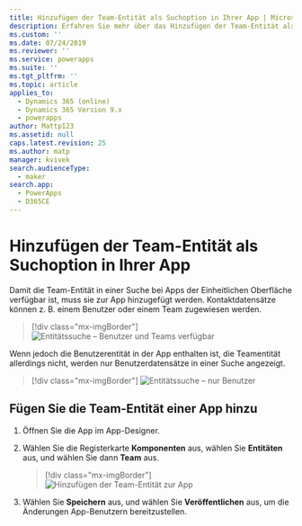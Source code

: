 ```yaml
---
title: Hinzufügen der Team-Entität als Suchoption in Ihrer App | MicrosoftDocs
description: Erfahren Sie mehr über das Hinzufügen der Team-Entität als Suchoption in Ihrer App
ms.custom: ''
ms.date: 07/24/2019
ms.reviewer: ''
ms.service: powerapps
ms.suite: ''
ms.tgt_pltfrm: ''
ms.topic: article
applies_to:
  - Dynamics 365 (online)
  - Dynamics 365 Version 9.x
  - powerapps
author: Mattp123
ms.assetid: null
caps.latest.revision: 25
ms.author: matp
manager: kvivek
search.audienceType:
  - maker
search.app:
  - PowerApps
  - D365CE
---
```

# <a name="add-the-team-entity-as-a-lookup-option-in-your-app"></a>Hinzufügen der Team-Entität als Suchoption in Ihrer App

Damit die Team-Entität in einer Suche bei Apps der Einheitlichen Oberfläche verfügbar ist, muss sie zur App hinzugefügt werden. Kontaktdatensätze können z. B. einem Benutzer oder einem Team zugewiesen werden.  

> [!div class="mx-imgBorder"] 
> ![](media/entity-lookup-teams.png "Entitätssuche – Benutzer und Teams verfügbar")

Wenn jedoch die Benutzerentität in der App enthalten ist, die Teamentität allerdings nicht, werden nur Benutzerdatensätze in einer Suche angezeigt. 

> [!div class="mx-imgBorder"] 
> ![](media/entity-lookup-user-only.png "Entitätssuche – nur Benutzer")

## <a name="add-the-team-entity-to-an-app"></a>Fügen Sie die Team-Entität einer App hinzu

1. Öffnen Sie die App im App-Designer. 
2. Wählen Sie die Registerkarte **Komponenten** aus, wählen Sie **Entitäten** aus, und wählen Sie dann **Team** aus.    

    > [!div class="mx-imgBorder"] 
    > ![](media/add-team-entity-app.png "Hinzufügen der Team-Entität zur App")

3. Wählen Sie **Speichern** aus, und wählen Sie **Veröffentlichen** aus, um die Änderungen App-Benutzern bereitzustellen.   

